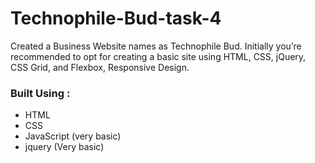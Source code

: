 # Technophile-Bud-task-4
Created a Business Website names as Technophile Bud. Initially you’re recommended to opt for creating a basic site using HTML, CSS, jQuery, CSS Grid, and Flexbox, Responsive Design.
### Built Using : 
 - HTML
 - CSS
 - JavaScript (very basic)
 - jquery (Very basic)

